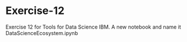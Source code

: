 # Exercise-12
Exercise 12 for Tools for Data Science IBM.
A new notebook and name it DataScienceEcosystem.ipynb
